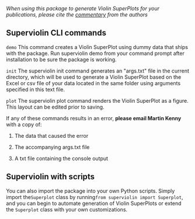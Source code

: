 *When using this package to generate Violin SuperPlots for your publications, please cite the [commentary](https://www.molbiolcell.org/doi/10.1091/mbc.E21-03-0130) from the authors*

## Superviolin CLI commands

`demo`
This command creates a Violin SuperPlot using dummy data that ships with the package. Run superviolin demo from your command prompt after installation to be sure the package is working.

`init`
The superviolin init command generates an "args.txt" file in the current directory, which will be used to generate a Violin SuperPlot based on the Excel or csv file of your data located in the same folder using arguments specified in this text file.

`plot`
The superviolin plot command renders the Violin SuperPlot as a figure. This layout can be edited prior to saving.

If any of these commands results in an error, **please email Martin Kenny** with a copy of:

1. The data that caused the error

2. The accompanying args.txt file

3. A txt file containing the console output

## Superviolin with scripts
You can also import the package into your own Python scripts. Simply import the`Superplot` class by running`from superviolin import Superplot`, and you can begin to automate generation of Violin SuperPlots or extend the `Superplot` class with your own customizations.
